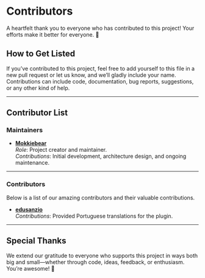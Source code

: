 # Contributors

A heartfelt thank you to everyone who has contributed to this project! Your efforts make it better for everyone. 🎉

## How to Get Listed

If you’ve contributed to this project, feel free to add yourself to this file in a new pull request or let us know, and we’ll gladly include your name. Contributions can include code, documentation, bug reports, suggestions, or any other kind of help.

---

## Contributor List

### Maintainers
- **[Mokkiebear](https://github.com/mokkiebear)**  
  *Role*: Project creator and maintainer.  
  *Contributions*: Initial development, architecture design, and ongoing maintenance.  

---

### Contributors
Below is a list of our amazing contributors and their valuable contributions.

- **[edusanzio](https://github.com/edusanzio)**  
  *Contributions*: Provided Portuguese translations for the plugin.

---

## Special Thanks

We extend our gratitude to everyone who supports this project in ways both big and small—whether through code, ideas, feedback, or enthusiasm. You’re awesome! 🌟